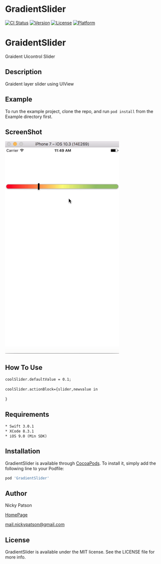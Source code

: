 # GradientSlider

[![CI Status](http://img.shields.io/travis/nickypatson/GradientSlider.svg?style=flat)](https://travis-ci.org/nickypatson/GradientSlider)
[![Version](https://img.shields.io/cocoapods/v/GradientSlider.svg?style=flat)](http://cocoapods.org/pods/GradientSlider)
[![License](https://img.shields.io/cocoapods/l/GradientSlider.svg?style=flat)](http://cocoapods.org/pods/GradientSlider)
[![Platform](https://img.shields.io/cocoapods/p/GradientSlider.svg?style=flat)](http://cocoapods.org/pods/GradientSlider)



# GraidentSlider

Graident Uicontrol Slider 


## Description

Graident layer slider using UIView

## Example

To run the example project, clone the repo, and run `pod install` from the Example directory first.

## ScreenShot
![Alt text](/gif.gif?raw=true "Optional Title")


## How To Use

```
coolSlider.defaultValue = 0.1;

coolSlider.actionBlock={slider,newvalue in

}
```


## Requirements

```
* Swift 3.0.1
* XCode 8.3.1
* iOS 9.0 (Min SDK)
```


## Installation

GradientSlider is available through [CocoaPods](http://cocoapods.org). To install
it, simply add the following line to your Podfile:

```ruby
pod 'GradientSlider'
```

## Author

Nicky Patson

[HomePage](http://about.me/nickypatson)

<mail.nickypatson@gmail.com>


## License

GradientSlider is available under the MIT license. See the LICENSE file for more info.
